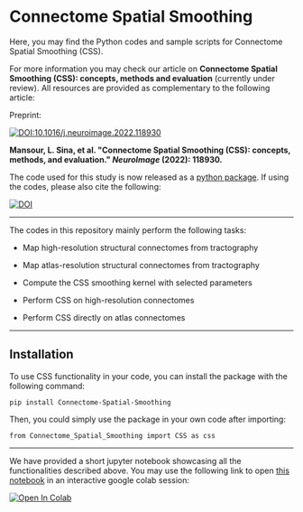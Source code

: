 # Connectome Spatial Smoothing

Here, you may find the Python codes and sample scripts for Connectome Spatial Smoothing (CSS).

For more information you may check our article on **Connectome Spatial Smoothing (CSS): concepts, methods and evaluation** (currently under review). All resources are provided as complementary to the following article:


Preprint:

[![DOI:10.1016/j.neuroimage.2022.118930](http://img.shields.io/badge/DOI-10.1101/2021.09.19.461011-B31B1B.svg)](https://doi.org/10.1016/j.neuroimage.2022.118930)

**Mansour, L. Sina, et al. "Connectome Spatial Smoothing (CSS): concepts, methods, and evaluation." *NeuroImage* (2022): 118930.**

The code used for this study is now released as a [python package](https://pypi.org/project/Connectome-Spatial-Smoothing/). If using the codes, please also cite the following:

[![DOI](https://zenodo.org/badge/DOI/10.5281/zenodo.5746619.svg)](https://doi.org/10.5281/zenodo.5746619)


---

The codes in this repository mainly perform the following tasks:

- Map high-resolution structural connectomes from tractography

- Map atlas-resolution structural connectomes from tractography

- Compute the CSS smoothing kernel with selected parameters

- Perform CSS on high-resolution connectomes

- Perform CSS directly on atlas connectomes

---

## Installation

To use CSS functionality in your code, you can install the package with the following command:

`pip install Connectome-Spatial-Smoothing`

Then, you could simply use the package in your own code after importing:

`from Connectome_Spatial_Smoothing import CSS as css`

---

We have provided a short jupyter notebook showcasing all the functionalities described above. You may use the following link to open [this notebook](https://github.com/sina-mansour/connectome-based-smoothing/blob/main/notebooks/example.ipynb) in an interactive google colab session:

[![Open In Colab](https://colab.research.google.com/assets/colab-badge.svg)](https://colab.research.google.com/github/sina-mansour/connectome-based-smoothing/blob/main/notebooks/example.ipynb)